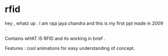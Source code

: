 rfid
====

hey , whatz up . I am raja jaya chandra and this is my first ppt made in 2009 . 

Contains wHAT IS RFID and its working in brief . 

Features : cool animations for easy understanding of concept. 
